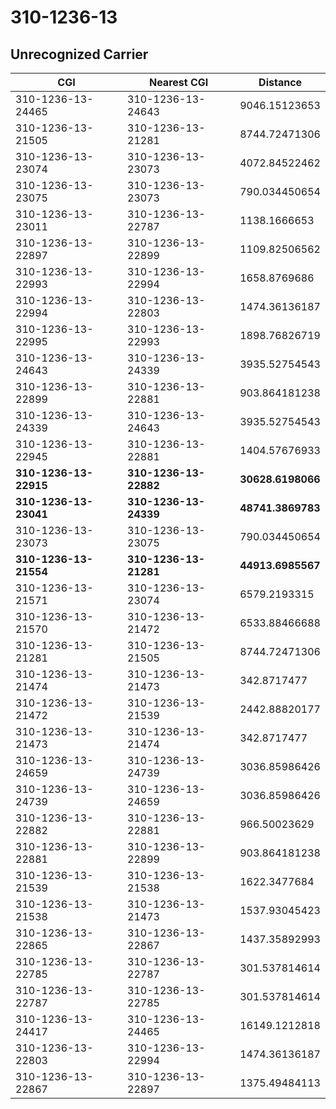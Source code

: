 # 310-1236-13
## Unrecognized Carrier


| CGI | Nearest CGI | Distance |
|-----|-------------|----------|
| 310-1236-13-24465 | 310-1236-13-24643 | 9046.15123653 |
| 310-1236-13-21505 | 310-1236-13-21281 | 8744.72471306 |
| 310-1236-13-23074 | 310-1236-13-23073 | 4072.84522462 |
| 310-1236-13-23075 | 310-1236-13-23073 | 790.034450654 |
| 310-1236-13-23011 | 310-1236-13-22787 | 1138.1666653 |
| 310-1236-13-22897 | 310-1236-13-22899 | 1109.82506562 |
| 310-1236-13-22993 | 310-1236-13-22994 | 1658.8769686 |
| 310-1236-13-22994 | 310-1236-13-22803 | 1474.36136187 |
| 310-1236-13-22995 | 310-1236-13-22993 | 1898.76826719 |
| 310-1236-13-24643 | 310-1236-13-24339 | 3935.52754543 |
| 310-1236-13-22899 | 310-1236-13-22881 | 903.864181238 |
| 310-1236-13-24339 | 310-1236-13-24643 | 3935.52754543 |
| 310-1236-13-22945 | 310-1236-13-22881 | 1404.57676933 |
| **310-1236-13-22915** | **310-1236-13-22882** | **30628.6198066** |
| **310-1236-13-23041** | **310-1236-13-24339** | **48741.3869783** |
| 310-1236-13-23073 | 310-1236-13-23075 | 790.034450654 |
| **310-1236-13-21554** | **310-1236-13-21281** | **44913.6985567** |
| 310-1236-13-21571 | 310-1236-13-23074 | 6579.2193315 |
| 310-1236-13-21570 | 310-1236-13-21472 | 6533.88466688 |
| 310-1236-13-21281 | 310-1236-13-21505 | 8744.72471306 |
| 310-1236-13-21474 | 310-1236-13-21473 | 342.8717477 |
| 310-1236-13-21472 | 310-1236-13-21539 | 2442.88820177 |
| 310-1236-13-21473 | 310-1236-13-21474 | 342.8717477 |
| 310-1236-13-24659 | 310-1236-13-24739 | 3036.85986426 |
| 310-1236-13-24739 | 310-1236-13-24659 | 3036.85986426 |
| 310-1236-13-22882 | 310-1236-13-22881 | 966.50023629 |
| 310-1236-13-22881 | 310-1236-13-22899 | 903.864181238 |
| 310-1236-13-21539 | 310-1236-13-21538 | 1622.3477684 |
| 310-1236-13-21538 | 310-1236-13-21473 | 1537.93045423 |
| 310-1236-13-22865 | 310-1236-13-22867 | 1437.35892993 |
| 310-1236-13-22785 | 310-1236-13-22787 | 301.537814614 |
| 310-1236-13-22787 | 310-1236-13-22785 | 301.537814614 |
| 310-1236-13-24417 | 310-1236-13-24465 | 16149.1212818 |
| 310-1236-13-22803 | 310-1236-13-22994 | 1474.36136187 |
| 310-1236-13-22867 | 310-1236-13-22897 | 1375.49484113 |
